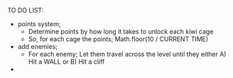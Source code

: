 TO DO LIST:
- points system;
    - Determine points by how long it takes to unlock each kiwi cage
    - So, for each cage the points;
        Math.floor(10 / CURRENT TIME)
- add enemies;
    - For each enemy;
        Let them travel across the level until they either A) Hit a WALL or B) Hit a cliff
- 